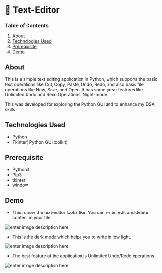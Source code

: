 # 📝 Text-Editor


### Table of Contents

1.  [About](https://github.com/iampiyushjain/Text-Editor/blob/main/README.md#about)
2.  [Technologies Used](https://github.com/iampiyushjain/Text-Editor/blob/main/README.md#technologies-used)
3.  [Prerequisite](https://github.com/iampiyushjain/Text-Editor/blob/main/README.md#prerequisite)
4.  [Demo](https://github.com/iampiyushjain/Text-Editor/blob/main/README.md#demo)


## About

This is a simple text editing application in Python, which supports the basic text operations like Cut, Copy, Paste, Undo, Redo, and also basic file operations like New, Save, and Open. It has some great features like Unlimited Undo and Redo Operations, Night-mode. 

This was developed for exploring the Python GUI and to enhance my DSA skills.

## Technologies Used

-   Python
-   Tkinter( Python GUI toolkit)

## Prerequisite

-   Python3
-   Pip3
-   tkinter
-   window

## Demo

 - This is how the text-editor looks like. You can write, edit and delete content in your file.

![enter image description here](https://github.com/iampiyushjain/Text-Editor/blob/main/screenshots/file.gif)

 - This is the dark mode which helps you to write in low light.

![enter image description here](https://github.com/iampiyushjain/Text-Editor/blob/main/screenshots/dark_mode.gif)

 - The best feature of the application is Unlimited Undo/Redo operations. 

![enter image description here](https://github.com/iampiyushjain/Text-Editor/blob/main/screenshots/operation.gif)
